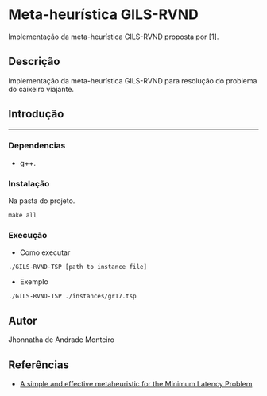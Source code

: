 # Meta-heurística GILS-RVND

Implementação da meta-heurística GILS-RVND proposta por [1].

## Descrição

Implementação da meta-heurística GILS-RVND para resolução do problema do 
caixeiro viajante.

## Introdução
------

### Dependencias

* g++.

### Instalação

Na pasta do projeto.

```
make all
```


### Execução

* Como executar
```
./GILS-RVND-TSP [path to instance file]
```

* Exemplo
```
./GILS-RVND-TSP ./instances/gr17.tsp
```

## Autor

Jhonnatha de Andrade Monteiro


## Referências

* [A simple and effective metaheuristic for the Minimum Latency Problem](https://www.sciencedirect.com/science/article/abs/pii/S037722171200269X)
